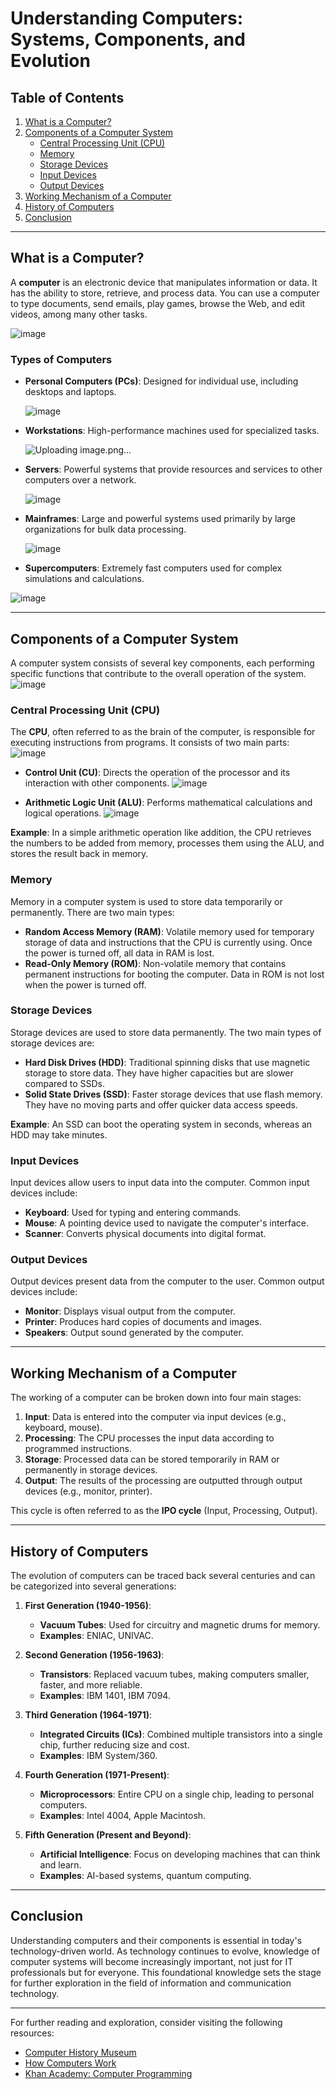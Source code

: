 # Understanding Computers: Systems, Components, and Evolution

## Table of Contents
1. [What is a Computer?](#what-is-a-computer)
2. [Components of a Computer System](#components-of-a-computer-system)
   - [Central Processing Unit (CPU)](#central-processing-unit-cpu)
   - [Memory](#memory)
   - [Storage Devices](#storage-devices)
   - [Input Devices](#input-devices)
   - [Output Devices](#output-devices)
3. [Working Mechanism of a Computer](#working-mechanism-of-a-computer)
4. [History of Computers](#history-of-computers)
5. [Conclusion](#conclusion)

---

## What is a Computer?

A **computer** is an electronic device that manipulates information or data. It has the ability to store, retrieve, and process data. You can use a computer to type documents, send emails, play games, browse the Web, and edit videos, among many other tasks.

![image](https://github.com/user-attachments/assets/520ddee7-6c31-4c1e-b75b-f576cfc2e3e2)

### Types of Computers
- **Personal Computers (PCs)**: Designed for individual use, including desktops and laptops.
  
  ![image](https://github.com/user-attachments/assets/b3758009-d3e0-4378-a1a5-7fc18b1c7332)


- **Workstations**: High-performance machines used for specialized tasks.
  
  ![Uploading image.png…]()


- **Servers**: Powerful systems that provide resources and services to other computers over a network.
  
  ![image](https://github.com/user-attachments/assets/08ed7878-4aa1-431a-b5ce-cc59aedebd4d)

- **Mainframes**: Large and powerful systems used primarily by large organizations for bulk data processing.
  
  ![image](https://github.com/user-attachments/assets/b93a3287-78e3-423d-9be3-1ff1069d8c15)

- **Supercomputers**: Extremely fast computers used for complex simulations and calculations.

![image](https://github.com/user-attachments/assets/a95fdb23-ed43-41d7-b9e1-7384b42e5af4)

---

## Components of a Computer System

A computer system consists of several key components, each performing specific functions that contribute to the overall operation of the system.
![image](https://github.com/user-attachments/assets/84b1ac87-1828-449d-b196-7883cb2bd4e0)


### Central Processing Unit (CPU)

The **CPU**, often referred to as the brain of the computer, is responsible for executing instructions from programs. It consists of two main parts:
![image](https://github.com/user-attachments/assets/e184062b-de6c-49c3-8270-81ec93106e36)

- **Control Unit (CU)**: Directs the operation of the processor and its interaction with other components.
  ![image](https://github.com/user-attachments/assets/2f6049a9-44fb-465a-a08e-5fd542004cfe)

- **Arithmetic Logic Unit (ALU)**: Performs mathematical calculations and logical operations.
  ![image](https://github.com/user-attachments/assets/17bfb543-45fe-4c17-828c-677cd1ef39a7)


**Example**: In a simple arithmetic operation like addition, the CPU retrieves the numbers to be added from memory, processes them using the ALU, and stores the result back in memory.


### Memory

Memory in a computer system is used to store data temporarily or permanently. There are two main types:
- **Random Access Memory (RAM)**: Volatile memory used for temporary storage of data and instructions that the CPU is currently using. Once the power is turned off, all data in RAM is lost.
- **Read-Only Memory (ROM)**: Non-volatile memory that contains permanent instructions for booting the computer. Data in ROM is not lost when the power is turned off.

### Storage Devices

Storage devices are used to store data permanently. The two main types of storage devices are:
- **Hard Disk Drives (HDD)**: Traditional spinning disks that use magnetic storage to store data. They have higher capacities but are slower compared to SSDs.
- **Solid State Drives (SSD)**: Faster storage devices that use flash memory. They have no moving parts and offer quicker data access speeds.

**Example**: An SSD can boot the operating system in seconds, whereas an HDD may take minutes.

### Input Devices

Input devices allow users to input data into the computer. Common input devices include:
- **Keyboard**: Used for typing and entering commands.
- **Mouse**: A pointing device used to navigate the computer's interface.
- **Scanner**: Converts physical documents into digital format.

### Output Devices

Output devices present data from the computer to the user. Common output devices include:
- **Monitor**: Displays visual output from the computer.
- **Printer**: Produces hard copies of documents and images.
- **Speakers**: Output sound generated by the computer.

---

## Working Mechanism of a Computer

The working of a computer can be broken down into four main stages:

1. **Input**: Data is entered into the computer via input devices (e.g., keyboard, mouse).
2. **Processing**: The CPU processes the input data according to programmed instructions.
3. **Storage**: Processed data can be stored temporarily in RAM or permanently in storage devices.
4. **Output**: The results of the processing are outputted through output devices (e.g., monitor, printer).

This cycle is often referred to as the **IPO cycle** (Input, Processing, Output).

---

## History of Computers

The evolution of computers can be traced back several centuries and can be categorized into several generations:

1. **First Generation (1940-1956)**:
   - **Vacuum Tubes**: Used for circuitry and magnetic drums for memory.
   - **Examples**: ENIAC, UNIVAC.

2. **Second Generation (1956-1963)**:
   - **Transistors**: Replaced vacuum tubes, making computers smaller, faster, and more reliable.
   - **Examples**: IBM 1401, IBM 7094.

3. **Third Generation (1964-1971)**:
   - **Integrated Circuits (ICs)**: Combined multiple transistors into a single chip, further reducing size and cost.
   - **Examples**: IBM System/360.

4. **Fourth Generation (1971-Present)**:
   - **Microprocessors**: Entire CPU on a single chip, leading to personal computers.
   - **Examples**: Intel 4004, Apple Macintosh.

5. **Fifth Generation (Present and Beyond)**:
   - **Artificial Intelligence**: Focus on developing machines that can think and learn.
   - **Examples**: AI-based systems, quantum computing.

---

## Conclusion

Understanding computers and their components is essential in today's technology-driven world. As technology continues to evolve, knowledge of computer systems will become increasingly important, not just for IT professionals but for everyone. This foundational knowledge sets the stage for further exploration in the field of information and communication technology.

---

For further reading and exploration, consider visiting the following resources:
- [Computer History Museum](https://computerhistory.org)
- [How Computers Work](https://computer.howstuffworks.com/)
- [Khan Academy: Computer Programming](https://www.khanacademy.org/computing/computer-programming)

